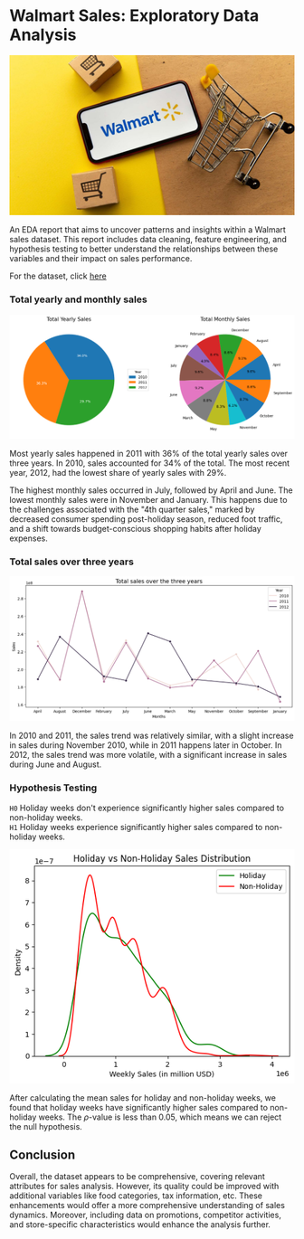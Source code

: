 # Walmart Sales: Exploratory Data Analysis

<img src='walmart_app.jpg'>

An EDA report that aims to uncover patterns and insights within a Walmart sales dataset. This report includes data cleaning, feature engineering, and hypothesis testing to better understand the relationships between these variables and their impact on sales performance.

For the dataset, click [here](https://www.kaggle.com/datasets/yasserh/walmart-dataset)

### Total yearly and monthly sales

<img src='yearly_monthly_sales.png'>

Most yearly sales happened in 2011 with 36% of the total yearly sales over three years. In 2010, sales accounted for 34% of the total. The most recent year, 2012, had the lowest share of yearly sales with 29%. 

The highest monthly sales occurred in July, followed by April and June. The lowest monthly sales were in November and January. This happens due to the challenges associated with the "4th quarter sales," marked by decreased consumer spending post-holiday season, reduced foot traffic, and a shift towards budget-conscious shopping habits after holiday expenses.

### Total sales over three years

<img src='total_sales_all.png'>

In 2010 and 2011, the sales trend was relatively similar, with a slight increase in sales during November 2010, while in 2011 happens later in October. In 2012, the sales trend was more volatile, with a significant increase in sales during June and August.

### Hypothesis Testing

`H0` Holiday weeks don't experience significantly higher sales compared to non-holiday weeks. \
`H1` Holiday weeks experience significantly higher sales compared to non-holiday weeks.

<img src='holiday_vs_non.png'>

After calculating the mean sales for holiday and non-holiday weeks, we found that holiday weeks have significantly higher sales compared to non-holiday weeks. The $\rho$-value is less than 0.05, which means we can reject the null hypothesis.

## Conclusion

Overall, the dataset appears to be comprehensive, covering relevant attributes for sales analysis. However, its quality could be improved with additional variables like food categories, tax information, etc. These enhancements would offer a more comprehensive understanding of sales dynamics. Moreover, including data on promotions, competitor activities, and store-specific characteristics would enhance the analysis further.
